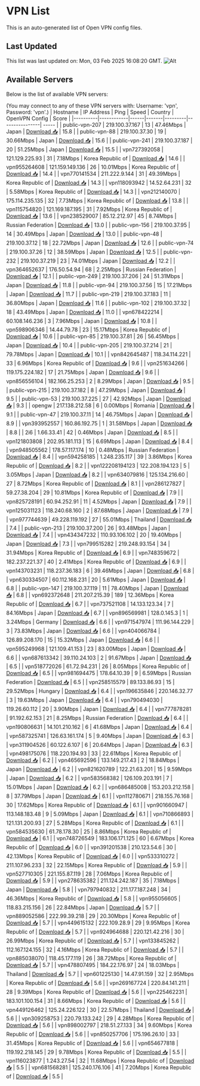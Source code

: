 # VPN List

This is an auto-generated list of Open VPN config files.

## Last Updated

This list was last updated on: Mon, 03 Feb 2025 16:08:20 GMT.
![Alt](https://repobeats.axiom.co/api/embed/186b98318ef1479477931607c1ad7d823f12451f.svg "Repobeats analytics image")

## Available Servers

Below is the list of available VPN servers:

(You may connect to any of these VPN servers with: Username: 'vpn', Password: 'vpn'.)
| Hostname | IP Address | Ping | Speed | Country | OpenVPN Config | Score |
|----------|------------|------|-------|---------|----------------| ----- |
| public-vpn-207 | 219.100.37.167 | 13 | 47.46Mbps | Japan | [Download 📥](./configs/server_0_JP.ovpn) | 15.8 |
| public-vpn-88 | 219.100.37.30 | 19 | 30.66Mbps | Japan | [Download 📥](./configs/server_1_JP.ovpn) | 15.6 |
| public-vpn-241 | 219.100.37.187 | 20 | 51.25Mbps | Japan | [Download 📥](./configs/server_2_JP.ovpn) | 15.5 |
| vpn727392058 | 121.129.225.93 | 31 | 7.18Mbps | Korea Republic of | [Download 📥](./configs/server_3_KR.ovpn) | 14.6 |
| vpn955264608 | 121.159.149.136 | 26 | 10.01Mbps | Korea Republic of | [Download 📥](./configs/server_4_KR.ovpn) | 14.4 |
| vpn770141534 | 211.222.9.144 | 31 | 49.39Mbps | Korea Republic of | [Download 📥](./configs/server_5_KR.ovpn) | 14.3 |
| vpn118093942 | 14.52.64.231 | 32 | 5.58Mbps | Korea Republic of | [Download 📥](./configs/server_6_KR.ovpn) | 14.3 |
| vpn212140070 | 175.114.235.135 | 32 | 7.73Mbps | Korea Republic of | [Download 📥](./configs/server_7_KR.ovpn) | 13.8 |
| vpn115754820 | 121.169.187.195 | 31 | 7.92Mbps | Korea Republic of | [Download 📥](./configs/server_8_KR.ovpn) | 13.6 |
| vpn238529007 | 85.12.212.97 | 45 | 8.74Mbps | Russian Federation | [Download 📥](./configs/server_9_RU.ovpn) | 13.0 |
| public-vpn-156 | 219.100.37.95 | 14 | 30.49Mbps | Japan | [Download 📥](./configs/server_10_JP.ovpn) | 13.0 |
| public-vpn-48 | 219.100.37.12 | 18 | 22.72Mbps | Japan | [Download 📥](./configs/server_11_JP.ovpn) | 12.6 |
| public-vpn-74 | 219.100.37.26 | 12 | 38.59Mbps | Japan | [Download 📥](./configs/server_12_JP.ovpn) | 12.5 |
| public-vpn-232 | 219.100.37.219 | 23 | 74.01Mbps | Japan | [Download 📥](./configs/server_13_JP.ovpn) | 12.2 |
| vpn364652637 | 176.50.54.94 | 68 | 2.25Mbps | Russian Federation | [Download 📥](./configs/server_14_RU.ovpn) | 12.1 |
| public-vpn-249 | 219.100.37.206 | 24 | 51.31Mbps | Japan | [Download 📥](./configs/server_15_JP.ovpn) | 11.8 |
| public-vpn-94 | 219.100.37.56 | 15 | 17.21Mbps | Japan | [Download 📥](./configs/server_16_JP.ovpn) | 11.7 |
| public-vpn-219 | 219.100.37.183 | 11 | 36.80Mbps | Japan | [Download 📥](./configs/server_17_JP.ovpn) | 11.6 |
| public-vpn-102 | 219.100.37.32 | 18 | 43.49Mbps | Japan | [Download 📥](./configs/server_18_JP.ovpn) | 11.0 |
| vpn678422214 | 60.108.146.236 | 3 | 7.96Mbps | Japan | [Download 📥](./configs/server_19_JP.ovpn) | 10.8 |
| vpn598906346 | 14.44.79.78 | 23 | 15.17Mbps | Korea Republic of | [Download 📥](./configs/server_20_KR.ovpn) | 10.6 |
| public-vpn-85 | 219.100.37.81 | 26 | 56.45Mbps | Japan | [Download 📥](./configs/server_21_JP.ovpn) | 10.4 |
| public-vpn-205 | 219.100.37.214 | 21 | 79.78Mbps | Japan | [Download 📥](./configs/server_22_JP.ovpn) | 10.1 |
| vpn842645487 | 118.34.114.221 | 33 | 6.96Mbps | Korea Republic of | [Download 📥](./configs/server_23_KR.ovpn) | 9.6 |
| vpn251634266 | 119.175.224.182 | 17 | 21.75Mbps | Japan | [Download 📥](./configs/server_24_JP.ovpn) | 9.6 |
| vpn856556104 | 182.166.25.253 | 2 | 8.29Mbps | Japan | [Download 📥](./configs/server_25_JP.ovpn) | 9.5 |
| public-vpn-215 | 219.100.37.182 | 8 | 47.29Mbps | Japan | [Download 📥](./configs/server_26_JP.ovpn) | 9.5 |
| public-vpn-53 | 219.100.37.225 | 27 | 42.92Mbps | Japan | [Download 📥](./configs/server_27_JP.ovpn) | 9.3 |
| opengw | 217.138.212.58 | 6 | 0.00Mbps | Romania | [Download 📥](./configs/server_28_RO.ovpn) | 9.1 |
| public-vpn-47 | 219.100.37.11 | 14 | 46.75Mbps | Japan | [Download 📥](./configs/server_29_JP.ovpn) | 8.9 |
| vpn393952557 | 160.86.192.75 | 1 | 31.58Mbps | Japan | [Download 📥](./configs/server_30_JP.ovpn) | 8.8 |
| 2i6 | 1.66.33.41 | 42 | 0.46Mbps | Japan | [Download 📥](./configs/server_31_JP.ovpn) | 8.5 |
| vpn121803808 | 202.95.181.113 | 15 | 6.69Mbps | Japan | [Download 📥](./configs/server_32_JP.ovpn) | 8.4 |
| vpn948505562 | 178.57.117.174 | 10 | 0.48Mbps | Russian Federation | [Download 📥](./configs/server_33_RU.ovpn) | 8.4 |
| vpn594258185 | 1.248.235.117 | 39 | 3.86Mbps | Korea Republic of | [Download 📥](./configs/server_34_KR.ovpn) | 8.2 |
| vpn122208194123 | 122.208.194.123 | 5 | 3.05Mbps | Japan | [Download 📥](./configs/server_35_JP.ovpn) | 8.2 |
| vpn634079816 | 125.134.216.60 | 27 | 8.72Mbps | Korea Republic of | [Download 📥](./configs/server_36_KR.ovpn) | 8.1 |
| vpn286127827 | 59.27.38.204 | 29 | 10.81Mbps | Korea Republic of | [Download 📥](./configs/server_37_KR.ovpn) | 7.9 |
| vpn825728191 | 60.94.252.91 | 11 | 4.52Mbps | Japan | [Download 📥](./configs/server_38_JP.ovpn) | 7.9 |
| vpn125031123 | 118.240.68.160 | 2 | 87.68Mbps | Japan | [Download 📥](./configs/server_39_JP.ovpn) | 7.9 |
| vpn977744639 | 49.228.119.192 | 27 | 55.01Mbps | Thailand | [Download 📥](./configs/server_40_TH.ovpn) | 7.4 |
| public-vpn-213 | 219.100.37.200 | 26 | 93.48Mbps | Japan | [Download 📥](./configs/server_41_JP.ovpn) | 7.4 |
| vpn434347232 | 110.93.106.102 | 20 | 19.40Mbps | Japan | [Download 📥](./configs/server_42_JP.ovpn) | 7.3 |
| vpn799515282 | 219.248.93.154 | 34 | 31.94Mbps | Korea Republic of | [Download 📥](./configs/server_43_KR.ovpn) | 6.9 |
| vpn748359672 | 182.237.221.37 | 40 | 2.41Mbps | Korea Republic of | [Download 📥](./configs/server_44_KR.ovpn) | 6.9 |
| vpn143703231 | 118.237.36.183 | 6 | 39.46Mbps | Japan | [Download 📥](./configs/server_45_JP.ovpn) | 6.8 |
| vpn630334507 | 60.112.168.231 | 20 | 5.61Mbps | Japan | [Download 📥](./configs/server_46_JP.ovpn) | 6.8 |
| public-vpn-147 | 219.100.37.119 | 11 | 78.40Mbps | Japan | [Download 📥](./configs/server_47_JP.ovpn) | 6.8 |
| vpn692372648 | 211.207.215.39 | 189 | 12.36Mbps | Korea Republic of | [Download 📥](./configs/server_48_KR.ovpn) | 6.7 |
| vpn737521108 | 14.133.123.34 | 7 | 84.16Mbps | Japan | [Download 📥](./configs/server_49_JP.ovpn) | 6.7 |
| vpn896569981 | 128.0.145.3 | 1 | 3.24Mbps | Germany | [Download 📥](./configs/server_50_DE.ovpn) | 6.6 |
| vpn971547974 | 111.96.144.229 | 3 | 73.83Mbps | Japan | [Download 📥](./configs/server_51_JP.ovpn) | 6.6 |
| vpn404066784 | 126.89.208.170 | 15 | 15.32Mbps | Japan | [Download 📥](./configs/server_52_JP.ovpn) | 6.6 |
| vpn595249968 | 121.109.41.153 | 23 | 83.00Mbps | Japan | [Download 📥](./configs/server_53_JP.ovpn) | 6.6 |
| vpn687613342 | 39.110.24.103 | 2 | 91.67Mbps | Japan | [Download 📥](./configs/server_54_JP.ovpn) | 6.5 |
| vpn518772026 | 61.72.94.231 | 26 | 8.05Mbps | Korea Republic of | [Download 📥](./configs/server_55_KR.ovpn) | 6.5 |
| vpn981694475 | 178.64.10.39 | 9 | 6.59Mbps | Russian Federation | [Download 📥](./configs/server_56_RU.ovpn) | 6.5 |
| vpn258515579 | 89.133.86.93 | 15 | 29.52Mbps | Hungary | [Download 📥](./configs/server_57_HU.ovpn) | 6.4 |
| vpn196635846 | 220.146.32.77 | 3 | 19.63Mbps | Japan | [Download 📥](./configs/server_58_JP.ovpn) | 6.4 |
| vpn790494030 | 119.26.60.112 | 20 | 3.90Mbps | Japan | [Download 📥](./configs/server_59_JP.ovpn) | 6.4 |
| vpn777878281 | 91.192.62.153 | 21 | 8.25Mbps | Russian Federation | [Download 📥](./configs/server_60_RU.ovpn) | 6.4 |
| vpn190806631 | 14.101.210.162 | 6 | 41.68Mbps | Japan | [Download 📥](./configs/server_61_JP.ovpn) | 6.4 |
| vpn587325741 | 126.63.161.174 | 5 | 9.40Mbps | Japan | [Download 📥](./configs/server_62_JP.ovpn) | 6.3 |
| vpn311904526 | 60.122.6.107 | 6 | 20.64Mbps | Japan | [Download 📥](./configs/server_63_JP.ovpn) | 6.3 |
| vpn498175076 | 118.220.194.93 | 33 | 22.61Mbps | Korea Republic of | [Download 📥](./configs/server_64_KR.ovpn) | 6.2 |
| vpn465692596 | 133.149.217.43 | 2 | 18.84Mbps | Japan | [Download 📥](./configs/server_65_JP.ovpn) | 6.2 |
| vpn821620789 | 122.21.63.201 | 15 | 9.59Mbps | Japan | [Download 📥](./configs/server_66_JP.ovpn) | 6.2 |
| vpn583568382 | 126.109.203.191 | 7 | 15.01Mbps | Japan | [Download 📥](./configs/server_67_JP.ovpn) | 6.2 |
| vpn686485008 | 153.203.212.158 | 8 | 37.79Mbps | Japan | [Download 📥](./configs/server_68_JP.ovpn) | 6.1 |
| vpn112780671 | 218.155.76.168 | 30 | 17.62Mbps | Korea Republic of | [Download 📥](./configs/server_69_KR.ovpn) | 6.1 |
| vpn901660947 | 113.148.183.48 | 9 | 5.09Mbps | Japan | [Download 📥](./configs/server_70_JP.ovpn) | 6.1 |
| vpn710866893 | 121.131.200.93 | 27 | 5.28Mbps | Korea Republic of | [Download 📥](./configs/server_71_KR.ovpn) | 6.1 |
| vpn584535630 | 61.78.178.30 | 25 | 8.86Mbps | Korea Republic of | [Download 📥](./configs/server_72_KR.ovpn) | 6.1 |
| vpn748726549 | 183.106.171.125 | 60 | 6.67Mbps | Korea Republic of | [Download 📥](./configs/server_73_KR.ovpn) | 6.0 |
| vpn391201538 | 210.123.54.6 | 30 | 42.13Mbps | Korea Republic of | [Download 📥](./configs/server_74_KR.ovpn) | 6.0 |
| vpn533310272 | 211.107.96.233 | 32 | 22.15Mbps | Korea Republic of | [Download 📥](./configs/server_75_KR.ovpn) | 5.9 |
| vpn527710305 | 221.155.87.119 | 28 | 7.06Mbps | Korea Republic of | [Download 📥](./configs/server_76_KR.ovpn) | 5.9 |
| vpn278635382 | 211.124.242.187 | 35 | 7.18Mbps | Japan | [Download 📥](./configs/server_77_JP.ovpn) | 5.8 |
| vpn797940832 | 211.177.187.248 | 34 | 46.36Mbps | Korea Republic of | [Download 📥](./configs/server_78_KR.ovpn) | 5.8 |
| vpn955056605 | 118.83.215.156 | 26 | 22.84Mbps | Japan | [Download 📥](./configs/server_79_JP.ovpn) | 5.7 |
| vpn889052586 | 222.99.39.218 | 29 | 20.30Mbps | Korea Republic of | [Download 📥](./configs/server_80_KR.ovpn) | 5.7 |
| vpn449615132 | 222.109.28.9 | 29 | 9.95Mbps | Korea Republic of | [Download 📥](./configs/server_81_KR.ovpn) | 5.7 |
| vpn924964688 | 220.121.42.216 | 30 | 26.99Mbps | Korea Republic of | [Download 📥](./configs/server_82_KR.ovpn) | 5.7 |
| vpn133845262 | 112.167.124.155 | 32 | 4.16Mbps | Korea Republic of | [Download 📥](./configs/server_83_KR.ovpn) | 5.7 |
| vpn885038070 | 118.45.177.119 | 26 | 38.72Mbps | Korea Republic of | [Download 📥](./configs/server_84_KR.ovpn) | 5.7 |
| vpn478807495 | 184.22.176.97 | 24 | 18.03Mbps | Thailand | [Download 📥](./configs/server_85_TH.ovpn) | 5.7 |
| vpn601225130 | 14.47.91.159 | 32 | 2.95Mbps | Korea Republic of | [Download 📥](./configs/server_86_KR.ovpn) | 5.6 |
| vpn269167724 | 220.84.141.211 | 28 | 9.39Mbps | Korea Republic of | [Download 📥](./configs/server_87_KR.ovpn) | 5.6 |
| vpn225462231 | 183.101.100.154 | 31 | 8.66Mbps | Korea Republic of | [Download 📥](./configs/server_88_KR.ovpn) | 5.6 |
| vpn449126462 | 125.24.226.122 | 30 | 22.57Mbps | Thailand | [Download 📥](./configs/server_89_TH.ovpn) | 5.6 |
| vpn309258753 | 220.79.133.242 | 29 | 4.28Mbps | Korea Republic of | [Download 📥](./configs/server_90_KR.ovpn) | 5.6 |
| vpn898002797 | 218.51.27.133 | 34 | 9.60Mbps | Korea Republic of | [Download 📥](./configs/server_91_KR.ovpn) | 5.6 |
| vpn850257706 | 175.196.26.10 | 33 | 31.45Mbps | Korea Republic of | [Download 📥](./configs/server_92_KR.ovpn) | 5.6 |
| vpn654677818 | 119.192.218.145 | 29 | 9.78Mbps | Korea Republic of | [Download 📥](./configs/server_93_KR.ovpn) | 5.5 |
| vpn116023877 | 1.243.27.54 | 32 | 11.68Mbps | Korea Republic of | [Download 📥](./configs/server_94_KR.ovpn) | 5.5 |
| vpn681568281 | 125.240.176.106 | 41 | 7.20Mbps | Korea Republic of | [Download 📥](./configs/server_95_KR.ovpn) | 5.5 |
